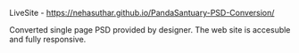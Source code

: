 LiveSite - https://nehasuthar.github.io/PandaSantuary-PSD-Conversion/

Converted single page PSD provided by designer. 
The web site is accesuble and fully responsive.
